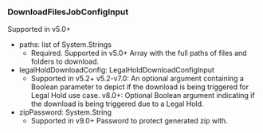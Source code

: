 ### DownloadFilesJobConfigInput
Supported in v5.0+

- paths: list of System.Strings
  - Required. Supported in v5.0+
Array with the full paths of files and folders to download.
- legalHoldDownloadConfig: LegalHoldDownloadConfigInput
  - Supported in v5.2+
v5.2-v7.0: An optional argument containing a Boolean parameter to depict if the download is being triggered for Legal Hold use case.
v8.0+: Optional Boolean argument indicating if the download is being triggered due to a Legal Hold.
- zipPassword: System.String
  - Supported in v9.0+
Password to protect generated zip with.
